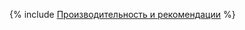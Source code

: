 {% include [Производительность и рекомендации](../../../../_includes/user-guide/data-processing/chyt/reference/performance.md) %}